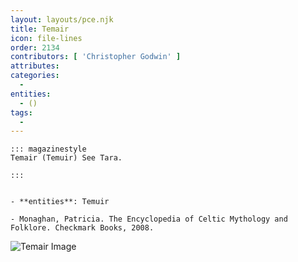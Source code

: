 ```yaml
---
layout: layouts/pce.njk
title: Temair
icon: file-lines
order: 2134
contributors: [ 'Christopher Godwin' ]
attributes:
categories:
  - 
entities:
  - ()
tags:
  - 
---
```

``` tab [group1:Info]
::: magazinestyle
Temair (Temuir) See Tara.

:::
```
``` tab [group1:Attributes]
```
``` tab [group1:Entities]
- **entities**: Temuir
```
``` tab [group1:Sources]
- Monaghan, Patricia. The Encyclopedia of Celtic Mythology and Folklore. Checkmark Books, 2008.
```
![Temair Image](['https://upload.wikimedia.org/wikipedia/commons/thumb/c/cc/Stone_of_Destiny_2018-07-24.jpg/1200px-Stone_of_Destiny_2018-07-24.jpg'])
